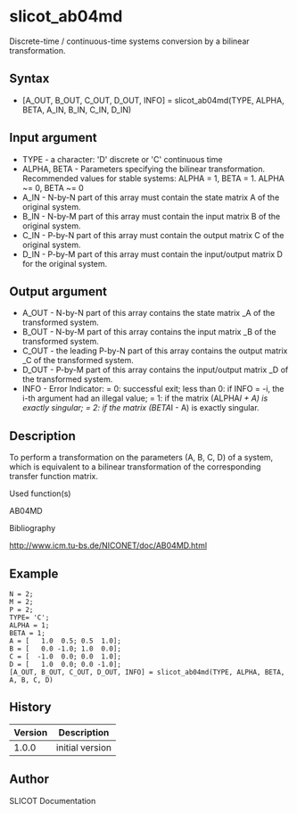 

# slicot_ab04md

Discrete-time / continuous-time systems conversion by a bilinear transformation.

## Syntax

- [A_OUT, B_OUT, C_OUT, D_OUT, INFO] = slicot_ab04md(TYPE, ALPHA, BETA, A_IN, B_IN, C_IN, D_IN)

## Input argument

 - TYPE - a character: 'D' discrete or 'C' continuous time
 - ALPHA, BETA - Parameters specifying the bilinear transformation. Recommended values for stable systems: ALPHA = 1, BETA = 1.  ALPHA ~= 0, BETA ~= 0
 - A_IN - N-by-N part of this array must contain the state matrix A of the original system.
 - B_IN - N-by-M part of this array must contain the input matrix B of the original system.
 - C_IN - P-by-N part of this array must contain the output matrix C of the original system.
 - D_IN - P-by-M part of this array must contain the input/output matrix D for the original system.

## Output argument

 - A_OUT - N-by-N part of this array contains the state matrix _A of the transformed system.
 - B_OUT - N-by-M part of this array contains the input matrix _B of the transformed system.
 - C_OUT - the leading P-by-N part of this array contains the output matrix _C of the transformed system.
 - D_OUT - P-by-M part of this array contains the input/output matrix _D of the transformed system.
 - INFO - Error Indicator: = 0:  successful exit;
  less than 0:  if INFO = -i, the i-th argument had an illegal value;
          = 1:  if the matrix (ALPHA*I + A) is exactly singular;
          = 2:  if the matrix  (BETA*I - A) is exactly singular.

## Description


  <p> To perform a transformation on the parameters (A, B, C, D) of a system, which is equivalent to a bilinear transformation of the corresponding transfer function matrix.</p>


Used function(s)

AB04MD

Bibliography

http://www.icm.tu-bs.de/NICONET/doc/AB04MD.html

## Example

```Nelson
N = 2;
M = 2;
P = 2;
TYPE= 'C';
ALPHA = 1;
BETA = 1;
A = [   1.0  0.5; 0.5  1.0];
B = [   0.0 -1.0; 1.0  0.0];
C = [  -1.0  0.0; 0.0  1.0];
D = [   1.0  0.0; 0.0 -1.0];
[A_OUT, B_OUT, C_OUT, D_OUT, INFO] = slicot_ab04md(TYPE, ALPHA, BETA, A, B, C, D)
```

## History

|Version|Description|
|------|------|
|1.0.0|initial version|


## Author

SLICOT Documentation



